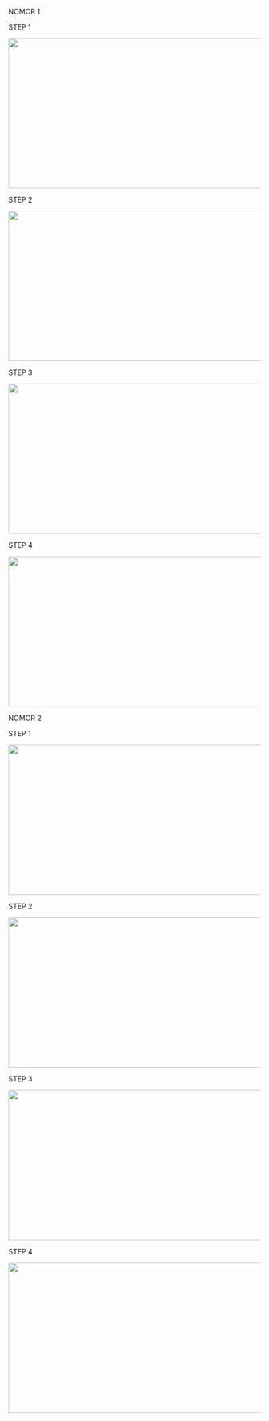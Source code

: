 NOMOR 1

STEP 1
<p align="center">
  <img width="560" height="300" src="">
</p>

STEP 2
<p align="center">
  <img width="560" height="300" src="">
</p>

STEP 3
<p align="center">
  <img width="560" height="300" src="">
</p>

STEP 4
<p align="center">
  <img width="560" height="300" src="">
</p>



NOMOR 2

STEP 1
<p align="center">
  <img width="560" height="300" src="">
</p>

STEP 2
<p align="center">
  <img width="560" height="300" src="">
</p>

STEP 3
<p align="center">
  <img width="560" height="300" src="">
</p>

STEP 4
<p align="center">
  <img width="560" height="300" src="">
</p>
